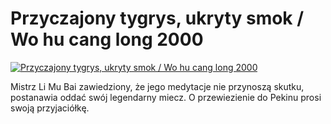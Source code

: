 Przyczajony tygrys, ukryty smok / Wo hu cang long 2000 
=============
[![Przyczajony tygrys, ukryty smok / Wo hu cang long 2000 ](http://vidos.pl/images/player.gif)](http://vidos.pl/przyczajony-tygrys-ukryty-smok-wo-hu-cang-long-2000)

 Mistrz Li Mu Bai zawiedziony, że jego medytacje nie przynoszą skutku, postanawia oddać swój legendarny miecz. O przewiezienie do Pekinu prosi swoją przyjaciółkę.
